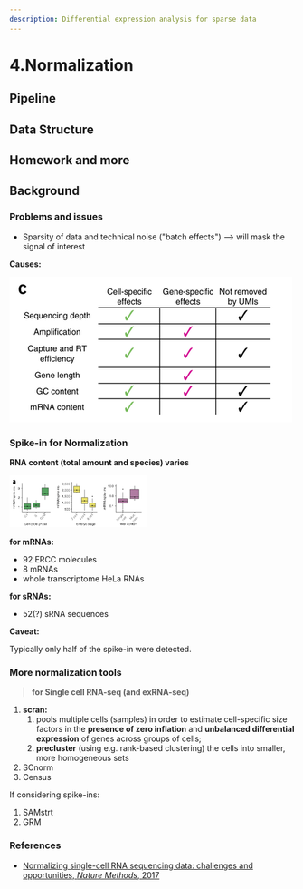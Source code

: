 ```yaml
---
description: Differential expression analysis for sparse data
---
```


# 4.Normalization

## Pipeline

## Data Structure

## Homework and more

## Background 

### Problems and issues

* Sparsity of data and technical noise \("batch effects"\) --&gt; will mask the signal of interest

**Causes:**

![](../.gitbook/assets/noise.png)

### Spike-in for Normalization

**RNA content \(total amount and species\) varies**

![](../.gitbook/assets/rna-content.png)

**for mRNAs:**

* 92 ERCC molecules
* 8 mRNAs
* whole transcriptome HeLa RNAs

**for sRNAs:**

* 52\(?\) sRNA sequences

**Caveat:**

Typically only half of the spike-in were detected.

###  More normalization tools

> **for Single cell RNA-seq \(and exRNA-seq\)**

1. **scran:**
   1. pools multiple cells \(samples\) in order to estimate cell-specific size factors in the **presence of zero inflation** and **unbalanced differential expression** of genes across groups of cells;
   2. **precluster** \(using e.g. rank-based clustering\) the cells into smaller, more homogeneous sets 
2. SCnorm
3. Census

If considering spike-ins:

1. SAMstrt
2. GRM

### **References**

* [Normalizing single-cell RNA sequencing data: challenges and opportunities, _Nature Methods_, 2017](https://www.ncbi.nlm.nih.gov/pubmed/28504683)

